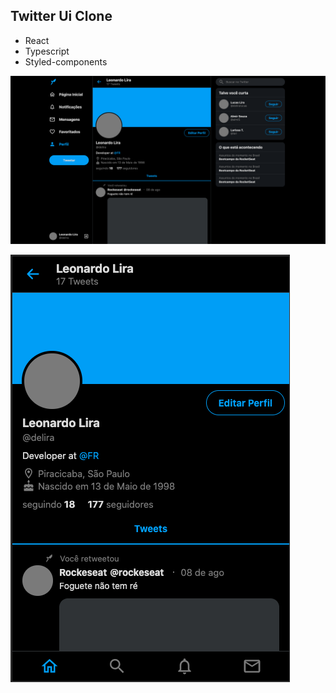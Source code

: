 ## Twitter Ui Clone

 - React
 - Typescript
 - Styled-components


![twitterdesktop](https://github.com/leonardodelira/twitter-ui-clone/blob/master/twitter-desktop.png)

![twittermobile](https://github.com/leonardodelira/twitter-ui-clone/blob/master/twitter-mobile.png)
